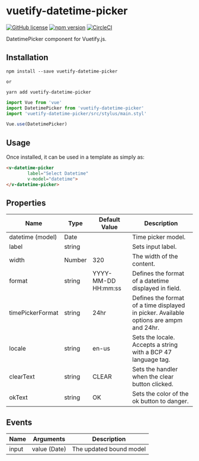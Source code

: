 # vuetify-datetime-picker
[![GitHub license](https://img.shields.io/badge/license-MIT-blue.svg)](https://github.com/darrenfang/vuetify-datetime-picker/blob/master/LICENSE)
[![npm version](https://img.shields.io/npm/v/vuetify-datetime-picker.svg?style=flat)](https://www.npmjs.com/package/vuetify-datetime-picker)
[![CircleCI](https://img.shields.io/circleci/project/github/darrenfang/vuetify-datetime-picker.svg)](https://circleci.com/gh/darrenfang/vuetify-datetime-picker)

DatetimePicker component for Vuetify.js.

## Installation

```shell
npm install --save vuetify-datetime-picker

or

yarn add vuetify-datetime-picker
```

```js
import Vue from 'vue'
import DatetimePicker from 'vuetify-datetime-picker'
import 'vuetify-datetime-picker/src/stylus/main.styl'

Vue.use(DatetimePicker)
```

## Usage

Once installed, it can be used in a template as simply as:

```html
<v-datetime-picker
        label="Select Datetime"
        v-model="datetime">
</v-datetime-picker>
```

## Properties

|        Name        |  Type  |    Default Value    |                         Description                           |
| ------------------ | ------ | ------------------- | ------------------------------------------------------------- |
| datetime (model)   | Date   |                     | Time picker model.                                            |
| label              | string |                     | Sets input label.                                             |
| width              | Number | 320                 | The width of the content.                                     |
| format             | string | YYYY-MM-DD HH:mm:ss | Defines the format of a datetime displayed in field.          |
| timePickerFormat   | string | 24hr                | Defines the format of a time displayed in picker. Available options are ampm and 24hr. |
| locale             | string | en-us               | Sets the locale. Accepts a string with a BCP 47 language tag. |
| clearText          | string | CLEAR               | Sets the handler when the clear button clicked.               |
| okText             | string | OK                  | Sets the color of the ok button to danger.                    |

## Events

|    Name    |    Arguments    |       Description        |
| -----------| ----------------| ------------------------ |
| input      | value (Date)    | The updated bound model  |
